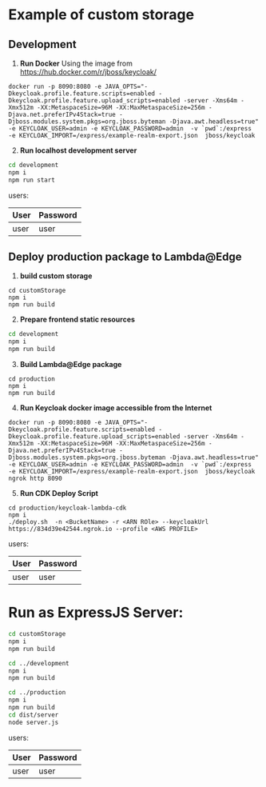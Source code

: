 # Example of custom storage

## Development

1. **Run Docker**
Using the image from https://hub.docker.com/r/jboss/keycloak/
```
docker run -p 8090:8080 -e JAVA_OPTS="-Dkeycloak.profile.feature.scripts=enabled -Dkeycloak.profile.feature.upload_scripts=enabled -server -Xms64m -Xmx512m -XX:MetaspaceSize=96M -XX:MaxMetaspaceSize=256m -Djava.net.preferIPv4Stack=true -Djboss.modules.system.pkgs=org.jboss.byteman -Djava.awt.headless=true" -e KEYCLOAK_USER=admin -e KEYCLOAK_PASSWORD=admin  -v `pwd`:/express  -e KEYCLOAK_IMPORT=/express/example-realm-export.json  jboss/keycloak
```

2. **Run localhost development server**
```bash
cd development
npm i
npm run start
```
users:

| User      | Password   |
|:----------|:-----------|
| user      | user       |

## Deploy production package to Lambda@Edge

1.  **build custom storage**
```
cd customStorage
npm i
npm run build
```
2. **Prepare frontend static resources**
```bash
cd development
npm i
npm run build
```
3. **Build Lambda@Edge package**
```
cd production
npm i
npm run build
```
4. **Run Keycloak docker image accessible from the Internet**
```
docker run -p 8090:8080 -e JAVA_OPTS="-Dkeycloak.profile.feature.scripts=enabled -Dkeycloak.profile.feature.upload_scripts=enabled -server -Xms64m -Xmx512m -XX:MetaspaceSize=96M -XX:MaxMetaspaceSize=256m -Djava.net.preferIPv4Stack=true -Djboss.modules.system.pkgs=org.jboss.byteman -Djava.awt.headless=true" -e KEYCLOAK_USER=admin -e KEYCLOAK_PASSWORD=admin  -v `pwd`:/express  -e KEYCLOAK_IMPORT=/express/example-realm-export.json  jboss/keycloak
ngrok http 8090
```

5. **Run CDK Deploy Script**
```
cd production/keycloak-lambda-cdk
npm i
./deploy.sh  -n <BucketName> -r <ARN ROle> --keycloakUrl https://834d39e42544.ngrok.io --profile <AWS PROFILE>
```

users:

| User      | Password   |
|:----------|:-----------|
| user      | user       |

# Run as ExpressJS Server:

```bash
cd customStorage
npm i
npm run build

cd ../development
npm i
npm run build

cd ../production
npm i
npm run build
cd dist/server
node server.js
```

users:

| User      | Password   |
|:----------|:-----------|
| user      | user       |
